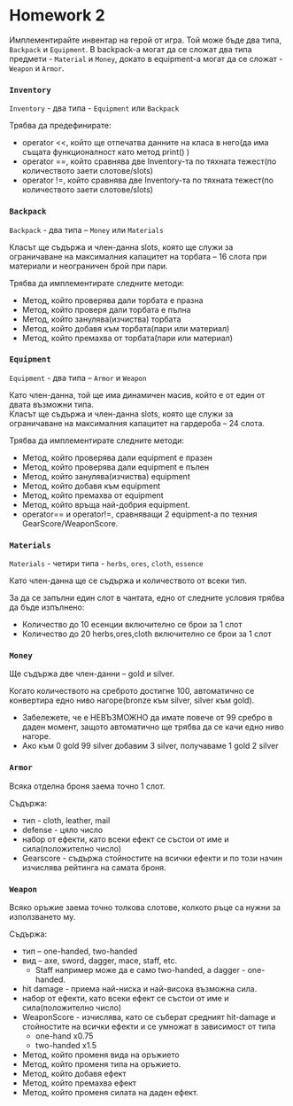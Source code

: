 # Homework 2

Имплементирайте инвентар на герой от игра. Той може бъде два типа, `Backpack` и `Equipment`. В backpack-a могат да се сложат два типа предмети - `Material` и `Money`, докато в equipment-а могат да се сложат - `Weapon` и `Armor`.

### `Inventory`

`Inventory` - два типа - `Equipment` или `Backpack`

Трябва да предефинирате:
* operator <<, който ще отпечатва данните на класа в него(да има същата функционалност като метод print() )
* operator ==, който сравнява две Inventory-та по тяхната тежест(по количеството заети слотове/slots)
* operator !=, който сравнява две Inventory-та по тяхната тежест(по количеството заети слотове/slots)

### `Backpack`

`Backpack` - два типа – `Money` или `Materials`

Класът ще съдържа и член-данна slots, която ще служи за ограничаване на максималния капацитет на торбата – 16 слота при материали и неограничен брой при пари.

Трябва да имплементирате следните методи:
* Метод, който проверява дали торбата е празна
* Метод, който проверя дали торбата е пълна
* Метод, който занулява(изчиства) торбата
* Метод, който добавя към торбата(пари или материал)
* Метод, който премахва от торбата(пари или материал)

### `Equipment`

`Equipment` - два типа – `Аrmor` и `Weapon`

Като член-данна, той ще има динамичен масив, който е от един от двата възможни типа. <br>
Класът ще съдържа и член-данна slots, която ще служи за ограничаване на максималния капацитет на гардероба – 24 слота.

Трябва да имплементирате следните методи:
* Метод, който проверява дали equipment е празен
* Метод, който проверява дали equipment е пълен
* Метод, който занулява(изчиства) equipment
* Метод, който добавя към equipment
* Метод, който премахва от equipment
* Mетод, който връща най-добрия equipment.
* operator== и operator!=, сравняващи 2 equipment-a по техния GearScore/WeaponScore.

### `Materials`

`Materials` - четири типа - `herbs`, `ores`, `cloth`, `essence`

Като член-данна ще се съдържа и количеството от всеки тип.

За да се запълни един слот в чантата, едно от следните условия трябва да бъде изпълнено:
* Количество до 10 есенции включително се брои за 1 слот
* Количество до 20 herbs,ores,cloth включително се брои за 1 слот

### `Money`

Ще съдържа две член-данни – gold и silver.

Когато количеството на среброто достигне 100, автоматично се конвертира едно ниво нагоре(bronze към silver, silver към gold).
* Забележете, че е НЕВЪЗМОЖНО да имате повече от 99 сребро в даден момент, защото автоматично ще трябва да се качи едно ниво нагоре.
* Ако към 0 gold 99 silver добавим 3 silver, получаваме 1 gold 2 silver

### `Armor`

Всяка отделна броня заема точно 1 слот.

Съдържа:
* тип - cloth, leather, mail
* defense - цяло число
* набор от ефекти, като всеки ефект се състои от име и сила(положително число)
* Gearscore - съдържа стойностите на всички ефекти и по този начин изчислява рейтинга на самата броня.

### `Weapon`

Всяко оръжие заема точно толкова слотове, колкото ръце са нужни за използването му.

Съдържа:
* тип – one-handed, two-handed
* вид – axe, sword, dagger, mace, staff, etc.
    * Staff например може да е само two-handed, а dagger - one-handed.
* hit damage - приема най-ниска и най-висока възможна сила.
* набор от ефекти, като всеки ефект се състои от име и сила(положително число)
* WeaponScore - изчислява, като се съберат средният hit-damage и стойностите на всички ефекти и се умножат в зависимост от типа
    * one-hand x0.75
    * two-handed x1.5
* Метод, който променя вида на оръжието 
* Метод, който променя типа на оръжието. 
* Метод, който добавя ефект 
* Метод, който премахва ефект 
* Метод, който променя силата на даден ефект.
